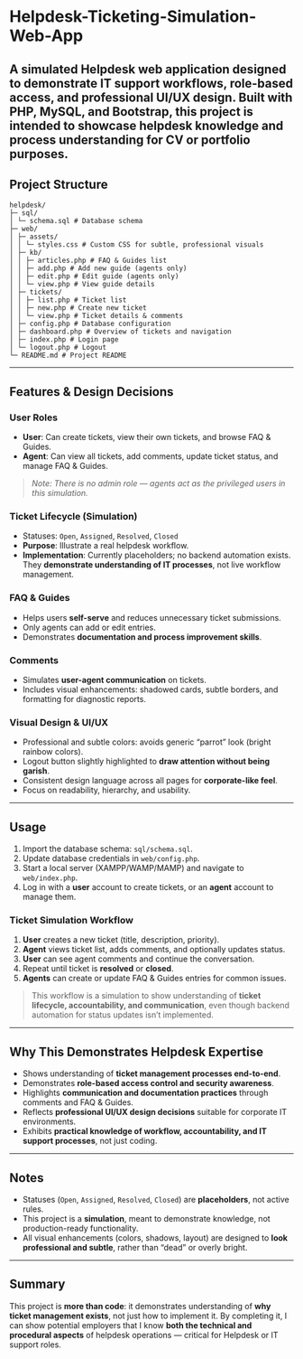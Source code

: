 # Helpdesk-Ticketing-Simulation-Web-App
A simulated Helpdesk web application designed to **demonstrate IT support workflows, role-based access, and professional UI/UX design**. Built with PHP, MySQL, and Bootstrap, this project is intended to **showcase helpdesk knowledge and process understanding** for CV or portfolio purposes.
---

## Project Structure
```text
helpdesk/
├─ sql/
│ └─ schema.sql # Database schema
├─ web/
│ ├─ assets/
│ │ └─ styles.css # Custom CSS for subtle, professional visuals
│ ├─ kb/
│ │ ├─ articles.php # FAQ & Guides list
│ │ ├─ add.php # Add new guide (agents only)
│ │ ├─ edit.php # Edit guide (agents only)
│ │ └─ view.php # View guide details
│ ├─ tickets/
│ │ ├─ list.php # Ticket list
│ │ ├─ new.php # Create new ticket
│ │ └─ view.php # Ticket details & comments
│ ├─ config.php # Database configuration
│ ├─ dashboard.php # Overview of tickets and navigation
│ ├─ index.php # Login page
│ └─ logout.php # Logout
└─ README.md # Project README
```


---

## Features & Design Decisions

### User Roles
- **User**: Can create tickets, view their own tickets, and browse FAQ & Guides.  
- **Agent**: Can view all tickets, add comments, update ticket status, and manage FAQ & Guides.  
> *Note: There is no admin role — agents act as the privileged users in this simulation.*

### Ticket Lifecycle (Simulation)
- Statuses: `Open`, `Assigned`, `Resolved`, `Closed`  
- **Purpose**: Illustrate a real helpdesk workflow.  
- **Implementation**: Currently placeholders; no backend automation exists. They **demonstrate understanding of IT processes**, not live workflow management.  

### FAQ & Guides
- Helps users **self-serve** and reduces unnecessary ticket submissions.  
- Only agents can add or edit entries.  
- Demonstrates **documentation and process improvement skills**.  

### Comments
- Simulates **user-agent communication** on tickets.  
- Includes visual enhancements: shadowed cards, subtle borders, and formatting for diagnostic reports.  

### Visual Design & UI/UX
- Professional and subtle colors: avoids generic “parrot” look (bright rainbow colors).  
- Logout button slightly highlighted to **draw attention without being garish**.  
- Consistent design language across all pages for **corporate-like feel**.  
- Focus on readability, hierarchy, and usability.  

---

## Usage

1. Import the database schema: `sql/schema.sql`.  
2. Update database credentials in `web/config.php`.  
3. Start a local server (XAMPP/WAMP/MAMP) and navigate to `web/index.php`.  
4. Log in with a **user** account to create tickets, or an **agent** account to manage them.  

### Ticket Simulation Workflow
1. **User** creates a new ticket (title, description, priority).  
2. **Agent** views ticket list, adds comments, and optionally updates status.  
3. **User** can see agent comments and continue the conversation.  
4. Repeat until ticket is **resolved** or **closed**.  
5. **Agents** can create or update FAQ & Guides entries for common issues.  

> This workflow is a simulation to show understanding of **ticket lifecycle, accountability, and communication**, even though backend automation for status updates isn’t implemented.

---

## Why This Demonstrates Helpdesk Expertise

- Shows understanding of **ticket management processes end-to-end**.  
- Demonstrates **role-based access control and security awareness**.  
- Highlights **communication and documentation practices** through comments and FAQ & Guides.  
- Reflects **professional UI/UX design decisions** suitable for corporate IT environments.  
- Exhibits **practical knowledge of workflow, accountability, and IT support processes**, not just coding.  

---

## Notes

- Statuses (`Open`, `Assigned`, `Resolved`, `Closed`) are **placeholders**, not active rules.  
- This project is a **simulation**, meant to demonstrate knowledge, not production-ready functionality.  
- All visual enhancements (colors, shadows, layout) are designed to **look professional and subtle**, rather than “dead” or overly bright.  

---

## Summary

This project is **more than code**: it demonstrates understanding of **why ticket management exists**, not just how to implement it. By completing it, I can show potential employers that I know **both the technical and procedural aspects** of helpdesk operations — critical for Helpdesk or IT support roles.
